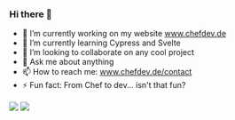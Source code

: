 ### Hi there 👋



- 🔭 I’m currently working on my website www.chefdev.de
- 🌱 I’m currently learning Cypress and Svelte
- 👯 I’m looking to collaborate on any cool project
- 💬 Ask me about anything
- 📫 How to reach me: www.chefdev.de/contact
- ⚡ Fun fact: From Chef to dev... isn't that fun?



<img
  align="center"
  src="https://github-readme-stats.vercel.app/api/?username=lil-youn&theme=dracula&show_icons=true"
/>
<img
  align="center"
  src="https://github-readme-stats.vercel.app/api/top-langs/?username=lil-youn&theme=dracula&hide_progress=true"
/>


